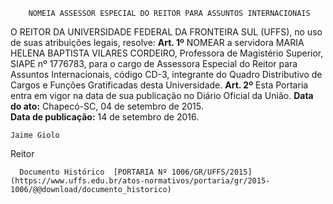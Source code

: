         NOMEIA ASSESSOR ESPECIAL DO REITOR PARA ASSUNTOS INTERNACIONAIS  

 O REITOR DA UNIVERSIDADE FEDERAL DA FRONTEIRA SUL (UFFS), no uso de suas atribuições legais, resolve:   **Art. 1º**  NOMEAR a servidora MARIA HELENA BAPTISTA VILARES CORDEIRO, Professora de Magistério Superior, SIAPE nº 1776783, para o cargo de Assessora Especial do Reitor para Assuntos Internacionais, código CD-3, integrante do Quadro Distributivo de Cargos e Funções Gratificadas desta Universidade.   **Art. 2º**  Esta Portaria entra em vigor na data de sua publicação no Diário Oficial da União.        **Data do ato:** Chapecó-SC, 04 de setembro de 2015.   
 **Data de publicação:**  14 de setembro de 2016. 

    Jaime Giolo   
 Reitor 

      Documento Histórico  [PORTARIA Nº 1006/GR/UFFS/2015](https://www.uffs.edu.br/atos-normativos/portaria/gr/2015-1006/@@download/documento_historico)     
      